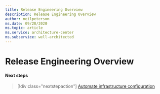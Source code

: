 ```yaml
---
title: Release Engineering Overview
description: Release Engineering Overview
author: neilpeterson
ms.date: 09/28/2020
ms.topic: article
ms.service: architecture-center
ms.subservice: well-architected
---
```


# Release Engineering Overview

#### Next steps

> [!div class="nextstepaction"]
> [Automate infrastructure configuration](./release-engineering-app-dev.md)
